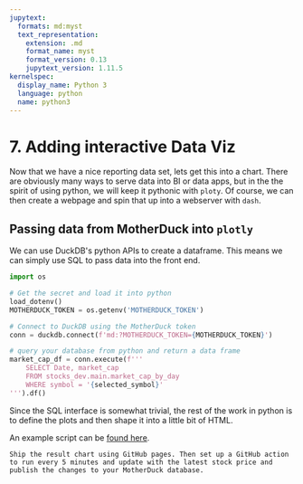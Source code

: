 ```yaml
---
jupytext:
  formats: md:myst
  text_representation:
    extension: .md
    format_name: myst
    format_version: 0.13
    jupytext_version: 1.11.5
kernelspec:
  display_name: Python 3
  language: python
  name: python3
---
```


# 7. Adding interactive Data Viz

Now that we have a nice reporting data set, lets get this into a chart. There are obviously many ways to serve data into BI or data apps, but in the the spirit of using python, we will keep it pythonic with `ploty`. Of course, we can then create a webpage and spin that up into a webserver with `dash`.

## Passing data from MotherDuck into `plotly`

We can use DuckDB's python APIs to create a dataframe. This means we can simply use SQL to pass data into the front end.

```py
import os

# Get the secret and load it into python
load_dotenv()
MOTHERDUCK_TOKEN = os.getenv('MOTHERDUCK_TOKEN')

# Connect to DuckDB using the MotherDuck token
conn = duckdb.connect(f'md:?MOTHERDUCK_TOKEN={MOTHERDUCK_TOKEN}')

# query your database from python and return a data frame
market_cap_df = conn.execute(f'''
    SELECT Date, market_cap
    FROM stocks_dev.main.market_cap_by_day
    WHERE symbol = '{selected_symbol}'
''').df()
```

Since the SQL interface is somewhat trivial, the rest of the work in python is to define the plots and then shape it into a little bit of HTML. 

An example script can be [found here](https://github.com/matsonj/stocks/blob/main/viz/line_chart.py).

```{admonition} Extra Credit
Ship the result chart using GitHub pages. Then set up a GitHub action to run every 5 minutes and update with the latest stock price and publish the changes to your MotherDuck database.
```
